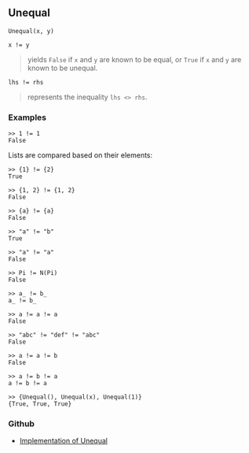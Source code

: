 ## Unequal

```
Unequal(x, y) 

x != y
```

> yields `False` if `x` and `y` are known to be equal, or `True` if `x` and `y` are known to be unequal.

```
lhs != rhs
```

> represents the inequality  `lhs <> rhs`.
 
	
### Examples
 
```
>> 1 != 1
False
```

Lists are compared based on their elements:

```
>> {1} != {2}
True
 
>> {1, 2} != {1, 2}
False
 
>> {a} != {a}
False
 
>> "a" != "b"
True
 
>> "a" != "a"
False
 
>> Pi != N(Pi)
False
 
>> a_ != b_
a_ != b_
 
>> a != a != a
False
 
>> "abc" != "def" != "abc"
False

>> a != a != b
False

>> a != b != a
a != b != a

>> {Unequal(), Unequal(x), Unequal(1)}
{True, True, True}
```

### Github

* [Implementation of Unequal](https://github.com/axkr/symja_android_library/blob/master/symja_android_library/matheclipse-core/src/main/java/org/matheclipse/core/builtin/BooleanFunctions.java#L4142) 
